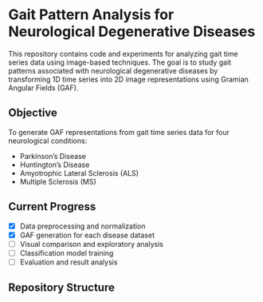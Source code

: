 # Gait Pattern Analysis for Neurological Degenerative Diseases

This repository contains code and experiments for analyzing gait time series data using image-based techniques. The goal is to study gait patterns associated with neurological degenerative diseases by transforming 1D time series into 2D image representations using Gramian Angular Fields (GAF).

## Objective

To generate GAF representations from gait time series data for four neurological conditions:
- Parkinson’s Disease
- Huntington’s Disease
- Amyotrophic Lateral Sclerosis (ALS)
- Multiple Sclerosis (MS)

## Current Progress

- [x] Data preprocessing and normalization
- [x] GAF generation for each disease dataset
- [ ] Visual comparison and exploratory analysis
- [ ] Classification model training
- [ ] Evaluation and result analysis

## Repository Structure

